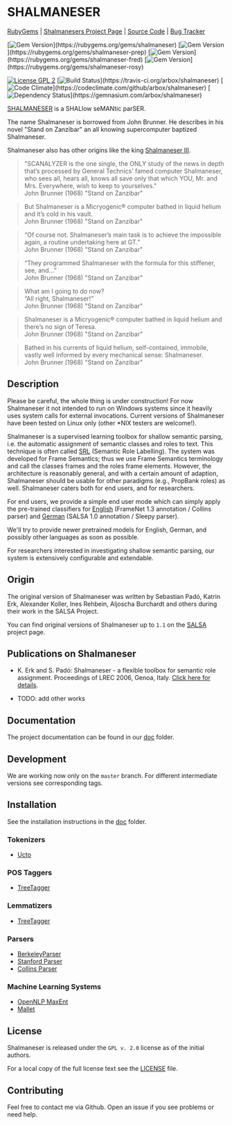 # SHALMANESER

[RubyGems](http://rubygems.org/gems/shalmaneser) |
[Shalmanesers Project Page](http://bu.chsta.be/projects/shalmaneser/) |
[Source Code](https://github.com/arbox/shalmaneser) |
[Bug Tracker](https://github.com/arbox/shalmaneser/issues)


[![Gem Version](https://img.shields.io/gem/v/shalmaneser.svg")](https://rubygems.org/gems/shalmaneser)
[![Gem Version](https://img.shields.io/gem/v/frprep.svg")](https://rubygems.org/gems/shalmaneser-prep)
[![Gem Version](https://img.shields.io/gem/v/fred.svg")](https://rubygems.org/gems/shalmaneser-fred)
[![Gem Version](https://img.shields.io/gem/v/rosy.svg")](https://rubygems.org/gems/shalmaneser-rosy)


[![License GPL 2](http://img.shields.io/badge/License-GPL%202-green.svg)](http://www.gnu.org/licenses/gpl-2.0.txt)
[![Build Status](https://img.shields.io/travis/arbox/shalmaneser.svg?branch=1.2")](https://travis-ci.org/arbox/shalmaneser)
[![Code Climate](https://img.shields.io/codeclimate/github/arbox/shalmaneser.svg")](https://codeclimate.com/github/arbox/shalmaneser)
[![Dependency Status](https://img.shields.io/gemnasium/arbox/shalmaneser.svg")](https://gemnasium.com/arbox/shalmaneser)

[SHALMANESER](http://www.coli.uni-saarland.de/projects/salsa/shal/) is a SHALlow seMANtic parSER.

The name Shalmaneser is borrowed from John Brunner. He describes in his novel
"Stand on Zanzibar" an all knowing supercomputer baptized Shalmaneser.

Shalmaneser also has other origins like the king [Shalmaneser III](https://en.wikipedia.org/wiki/Shalmaneser_III).

> "SCANALYZER is the one single, the ONLY study of the news in depth
> that’s processed by General Technics’ famed computer Shalmaneser,
> who sees all, hears all, knows all save only that which YOU, Mr. and Mrs.
> Everywhere, wish to keep to yourselves." <br/>
> John Brunner (1968) "Stand on Zanzibar"

> But Shalmaneser is a Micryogenic® computer bathed in liquid helium and it’s cold in his vault. <br/>
> John Brunner (1968) "Stand on Zanzibar"

> “Of course not. Shalmaneser’s main task is to achieve the impossible again, a routine undertaking here at GT.” <br/>
> John Brunner (1968) "Stand on Zanzibar"

> “They programmed Shalmaneser with the formula for this stiffener, see, and…” <br/>
> John Brunner (1968) "Stand on Zanzibar"

> What am I going to do now? <br/>
> “All right, Shalmaneser!” <br/>
> John Brunner (1968) "Stand on Zanzibar"

> Shalmaneser is a Micryogenic® computer bathed in liquid helium and there’s no sign of Teresa. <br/>
> John Brunner (1968) "Stand on Zanzibar"

> Bathed in his currents of liquid helium, self-contained, immobile, vastly well informed by every mechanical sense: Shalmaneser. <br/>
> John Brunner (1968) "Stand on Zanzibar"

## Description

Please be careful, the whole thing is under construction! For now Shalmaneser it not intended to run on Windows systems since it heavily uses system calls for external invocations.
Current versions of Shalmaneser have been tested on Linux only (other *NIX testers are welcome!).

Shalmaneser is a supervised learning toolbox for shallow semantic parsing, i.e. the automatic assignment of semantic classes and roles to text. This technique is often called [SRL](https://en.wikipedia.org/wiki/Semantic_role_labeling) (Semantic Role Labelling). The system was developed for Frame Semantics; thus we use Frame Semantics terminology and call the classes frames and the roles frame elements. However, the architecture is reasonably general, and with a certain amount of adaption, Shalmaneser should be usable for other paradigms (e.g., PropBank roles) as well. Shalmaneser caters both for end users, and for researchers.

For end users, we provide a simple end user mode which can simply apply the pre-trained classifiers
for [English](http://www.coli.uni-saarland.de/projects/salsa/shal/index.php?nav=download) (FrameNet 1.3 annotation / Collins parser)
and [German](http://www.coli.uni-saarland.de/projects/salsa/shal/index.php?nav=download) (SALSA 1.0 annotation / Sleepy parser).

We'll try to provide newer pretrained models for English, German, and possibly other languages as soon as possible.

For researchers interested in investigating shallow semantic parsing, our system is extensively configurable and extendable.

## Origin

The original version of Shalmaneser was written by Sebastian Padó, Katrin Erk, Alexander Koller, Ines Rehbein, Aljoscha Burchardt and others during their work in the SALSA Project.

You can find original versions of Shalmaneser up to ``1.1`` on the [SALSA](http://www.coli.uni-saarland.de/projects/salsa/shal/) project page.

## Publications on Shalmaneser

- K. Erk and S. Padó: Shalmaneser - a flexible toolbox for semantic role assignment. Proceedings of LREC 2006, Genoa, Italy. [Click here for details](http://www.nlpado.de/~sebastian/pub/papers/lrec06_erk.pdf).

- TODO: add other works

## Documentation

The project documentation can be found in our [doc](https://github.com/arbox/shalmaneser/blob/master/doc/README.md) folder.

## Development

We are working now only on the `master` branch. For different intermediate versions see corresponding tags.

## Installation

See the installation instructions in the [doc](https://github.com/arbox/shalmaneser/blob/master/doc/README.md#installation) folder.

### Tokenizers

- [Ucto](http://ilk.uvt.nl/ucto/)

### POS Taggers

- [TreeTagger](http://www.cis.uni-muenchen.de/~schmid/tools/TreeTagger/)

### Lemmatizers

- [TreeTagger](http://www.cis.uni-muenchen.de/~schmid/tools/TreeTagger/)

### Parsers

- [BerkeleyParser](https://github.com/slavpetrov/berkeleyparser)
- [Stanford Parser](http://nlp.stanford.edu/software/lex-parser.shtml)
- [Collins Parser](http://www.cs.columbia.edu/~mcollins/code.html)

### Machine Learning Systems

- [OpenNLP MaxEnt](http://sourceforge.net/projects/maxent/files/Maxent/2.4.0/)
- [Mallet](http://mallet.cs.umass.edu/index.php)

## License

Shalmaneser is released under the `GPL v. 2.0` license as of the initial authors.

For a local copy of the full license text see the [LICENSE](LICENSE.md) file.

## Contributing

Feel free to contact me via Github. Open an issue if you see problems or need help.
